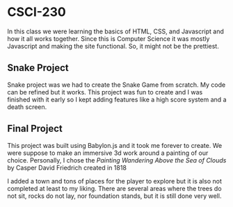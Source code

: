 # CSCI-230

In this class we were learning the basics of HTML, CSS, and Javascript and how it all works together.
Since this is Computer Science it was mostly Javascript and making the site functional.
So, it might not be the prettiest.

## Snake Project
Snake project was we had to create the Snake Game from scratch. My code can be refined but it works.
This project was fun to create and I was finished with it early so I kept adding features like a high score system and a death screen.


## Final Project
This project was built using Babylon.js and it took me forever to create.
We were suppose to make an immersive 3d work around a painting of our choice.
Personally, I chose the _Painting Wandering Above the Sea of Clouds_ by Casper David Friedrich created in 1818

I added a town and tons of places for the player to explore but it is also not completed at least to my liking.
There are several areas where the trees do not sit, rocks do not lay, nor foundation stands, but it is still done very well.

